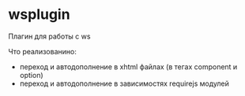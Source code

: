 # wsplugin
Плагин для работы с ws

Что реализованино:

- переход и автодополнение в xhtml файлах (в тегах component и option)
- переход и автодополнение в зависимостях requirejs модулей
